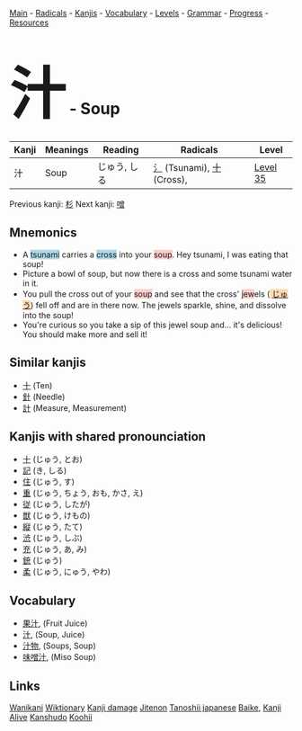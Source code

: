 <style> bigfont {font-size: 100px}</style>
[Main](../README.md) -
[Radicals](../radicals.md) -
[Kanjis](../kanjis.md) -
[Vocabulary](../vocabulary.md) -
[Levels](../levels.md) -
[Grammar](../grammar.md) - 
[Progress](../progress.md) -
[Resources](../resources.md)
# <bigfont> 汁</bigfont> - Soup 

| Kanji | Meanings | Reading | Radicals | Level |
| --- | --- | --- | --- | --- |
| 汁 | Soup | じゅう, しる | [氵](../radicals/氵.md) (Tsunami), [十](../radicals/十.md) (Cross),  | [Level 35](../levels/wk_level35.md) |

Previous kanji: [杉](杉.md) Next kanji: [噌](噌.md) 

## Mnemonics
 * A <span style="background-color:#ADD8E6"> tsunami</span> carries a <span style="background-color:#ADD8E6"> cross</span> into your <span style="background-color:#ffcccb"> soup</span>. Hey tsunami, I was eating that soup!
* Picture a bowl of soup, but now there is a cross and some tsunami water in it.
* You pull the cross out of your <span style="background-color:#ffcccb"> soup</span> and see that the cross' <span style="background-color:#ffcccb"> jew</span>els (<span style="background-color:#fed8b1"> [じゅう](https://jisho.org/search/じゅう)</span>) fell off and are in there now. The jewels sparkle, shine, and dissolve into the soup!
* You're curious so you take a sip of this jewel soup and... it's delicious! You should make more and sell it!


## Similar kanjis
 * [十](十.md) (Ten)
* [針](針.md) (Needle)
* [計](計.md) (Measure, Measurement)



## Kanjis with shared pronounciation
 * [十](十.md) (じゅう, とお)
* [記](記.md) (き, しる)
* [住](住.md) (じゅう, す)
* [重](重.md) (じゅう, ちょう, おも, かさ, え)
* [従](従.md) (じゅう, したが)
* [獣](獣.md) (じゅう, けもの)
* [縦](縦.md) (じゅう, たて)
* [渋](渋.md) (じゅう, しぶ)
* [充](充.md) (じゅう, あ, み)
* [銃](銃.md) (じゅう)
* [柔](柔.md) (じゅう, にゅう, やわ)



## Vocabulary
 * [果汁](../vocabulary/汁.md), (Fruit Juice)
* [汁](../vocabulary/汁.md), (Soup, Juice)
* [汁物](../vocabulary/汁.md), (Soups, Soup)
* [味噌汁](../vocabulary/汁.md), (Miso Soup)




## Links 


[Wanikani](https://www.wanikani.com/kanji/汁)
[Wiktionary](https://en.wiktionary.org/wiki/汁)
[Kanji damage](http://www.kanjidamage.com/kanji/search?utf8=✓&q=汁)
[Jitenon](https://jitenon.com/kanji/汁)
[Tanoshii japanese](https://www.tanoshiijapanese.com/dictionary/kanji.cfm?k=汁)
[Baike](https://baike.baidu.com/item/汁),
[Kanji Alive](https://app.kanjialive.com/汁)
[Kanshudo](https://www.kanshudo.com/searchmn?q=汁)
[Koohii](https://kanji.koohii.com/study/kanji/汁)

